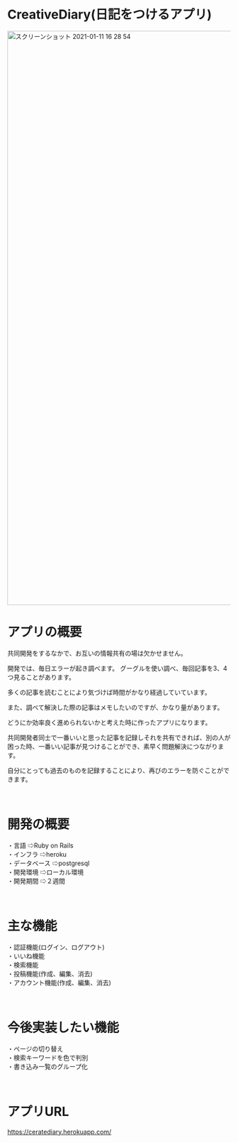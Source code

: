 # CreativeDiary(日記をつけるアプリ)

<img width="1293" alt="スクリーンショット 2021-01-11 16 28 54" src="https://user-images.githubusercontent.com/71686577/104155276-2d483a80-542a-11eb-9660-8a1a4cd5b200.png">


# アプリの概要
共同開発をするなかで、お互いの情報共有の場は欠かせません。

開発では、毎日エラーが起き調べます。
グーグルを使い調べ、毎回記事を3、4つ見ることがあります。

多くの記事を読むことにより気づけば時間がかなり経過していています。

また、調べて解決した際の記事はメモしたいのですが、かなり量があります。

どうにか効率良く進められないかと考えた時に作ったアプリになります。

共同開発者同士で一番いいと思った記事を記録しそれを共有できれば、別の人が困った時、一番いい記事が見つけることができ、素早く問題解決につながります。

自分にとっても過去のものを記録することにより、再びのエラーを防ぐことができます。

<br>


# 開発の概要
・言語
⇨Ruby on Rails
<br>
・インフラ
⇨heroku
<br>
・データベース
⇨postgresql
<br>
・開発環境
⇨ローカル環境
<br>
・開発期間
⇨２週間


<br>
 
# 主な機能
・認証機能(ログイン、ログアウト)
<br>
・いいね機能
<br>
・検索機能
<br>
・投稿機能(作成、編集、消去)
<br>
・アカウント機能(作成、編集、消去)

<br>

# 今後実装したい機能
・ページの切り替え
<br>
・検索キーワードを色で判別
<br>
・書き込み一覧のグループ化

<br>

# アプリURL
https://ceratediary.herokuapp.com/

